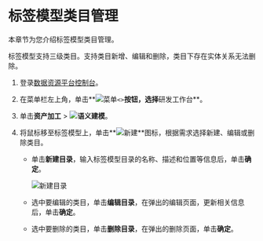 # 标签模型类目管理

本章节为您介绍标签模型类目管理。

标签模型支持三级类目。支持类目新增、编辑和删除，类目下存在实体关系无法删除。

1.  登录[数据资源平台控制台](https://dataq.console.aliyun.com)。

2.  在菜单栏左上角，单击**![菜单](https://static-aliyun-doc.oss-accelerate.aliyuncs.com/assets/img/zh-CN/6504337061/p188771.png)`<>`**按钮，选择**研发工作台**。

3.  单击**资产加工** \> **![语义建模](https://static-aliyun-doc.oss-accelerate.aliyuncs.com/assets/img/zh-CN/1290330161/p208848.png)**。

4.  将鼠标移至标签模型上，单击**![新建](https://static-aliyun-doc.oss-accelerate.aliyuncs.com/assets/img/zh-CN/5543067061/p190181.png)**图标，根据需求选择新建、编辑或删除类目。

    -   单击**新建目录**，输入标签模型目录的名称、描述和位置等信息后，单击**确定**。

        ![新建目录](https://static-aliyun-doc.oss-accelerate.aliyuncs.com/assets/img/zh-CN/5443950161/p213139.png)

    -   选中要编辑的类目，单击**编辑目录**，在弹出的编辑页面，更新相关信息后，单击**确定**。
    -   选中要删除的类目，单击**删除目录**，在弹出的删除页面，单击**确定**。


